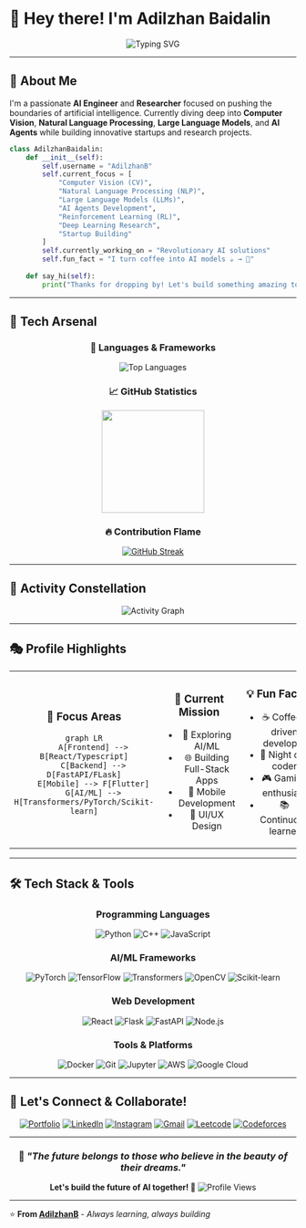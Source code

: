 # 👋 Hey there! I'm Adilzhan Baidalin

<div align="center">
  
![Typing SVG](https://readme-typing-svg.herokuapp.com?font=Fira+Code&size=30&duration=3000&pause=1000&color=00D9FF&center=true&vCenter=true&multiline=true&width=800&height=100&lines=AI+Engineer+%26+Researcher;Building+the+Future+with+AI)

</div>

---

## 🚀 About Me

I'm a passionate **AI Engineer** and **Researcher** focused on pushing the boundaries of artificial intelligence. Currently diving deep into **Computer Vision**, **Natural Language Processing**, **Large Language Models**, and **AI Agents** while building innovative startups and research projects.

```python
class AdilzhanBaidalin:
    def __init__(self):
        self.username = "AdilzhanB"
        self.current_focus = [
            "Computer Vision (CV)",
            "Natural Language Processing (NLP)", 
            "Large Language Models (LLMs)",
            "AI Agents Development",
            "Reinforcement Learning (RL)",
            "Deep Learning Research",
            "Startup Building"
        ]
        self.currently_working_on = "Revolutionary AI solutions"
        self.fun_fact = "I turn coffee into AI models ☕ → 🤖"
    
    def say_hi(self):
        print("Thanks for dropping by! Let's build something amazing together!")
```
---

## 🎨 **Tech Arsenal**

<div align="center">

### 🔧 **Languages & Frameworks**

![Top Languages](https://github-readme-stats.vercel.app/api/top-langs/?username=AdilzhanB&layout=donut-vertical&theme=tokyonight&hide_border=true&bg_color=0D1117&title_color=00D4FF&text_color=FFFFFF)

### 📈 **GitHub Statistics**

<img height="180em" src="https://github-readme-stats.vercel.app/api?username=Danchouvzv&show_icons=true&theme=tokyonight&hide_border=true&bg_color=0D1117&title_color=00D4FF&icon_color=00D4FF&text_color=FFFFFF&count_private=true" />

### 🔥 **Contribution Flame**

[![GitHub Streak](https://git-hub-streak-stats.vercel.app?user=AdilzhanB&theme=tokyonight&border_radius=20&fire=C2E3EB)](https://git.io/streak-stats)


</div>

---

## 🌌 **Activity Constellation**

<div align="center">

![Activity Graph](https://github-readme-activity-graph.vercel.app/graph?username=AdilzhanB&theme=tokyo-night&hide_border=true&bg_color=0D1117&color=00D4FF&line=00D4FF&point=FF6B6B)

</div>

---

## 🎭 **Profile Highlights**

<div align="center">

<table>
<tr>
<td align="center" width="33%">

### 🎯 **Focus Areas**
```mermaid
graph LR
    A[Frontend] --> B[React/Typescript]
    C[Backend] --> D[FastAPI/FLask]
    E[Mobile] --> F[Flutter]
    G[AI/ML] --> H[Transformers/PyTorch/Scikit-learn]
```

</td>
<td align="center" width="33%">

### 🚀 **Current Mission**
- 🔬 Exploring AI/ML
- 🌐 Building Full-Stack Apps
- 📱 Mobile Development
- 🎨 UI/UX Design

</td>
<td align="center" width="33%">

### 💡 **Fun Facts**
- ☕ Coffee-driven developer
- 🌙 Night owl coder
- 🎮 Gaming enthusiast
- 📚 Continuous learner

</td>
</tr>
</table>

</div>

---

## 🛠️ Tech Stack & Tools

<div align="center">

### **Programming Languages**
<p>
<img src="https://img.shields.io/badge/Python-3776AB?style=for-the-badge&logo=python&logoColor=white&animation=pulse" alt="Python"/>
<img src="https://img.shields.io/badge/C++-00599C?style=for-the-badge&logo=c%2B%2B&logoColor=white" alt="C++"/>
<img src="https://img.shields.io/badge/JavaScript-F7DF1E?style=for-the-badge&logo=javascript&logoColor=black" alt="JavaScript"/>
</p>

### **AI/ML Frameworks**
<p>
<img src="https://img.shields.io/badge/PyTorch-EE4C2C?style=for-the-badge&logo=pytorch&logoColor=white" alt="PyTorch"/>
<img src="https://img.shields.io/badge/TensorFlow-FF6F00?style=for-the-badge&logo=tensorflow&logoColor=white" alt="TensorFlow"/>
<img src="https://img.shields.io/badge/🤗_Transformers-FFD21E?style=for-the-badge&logoColor=black" alt="Transformers"/>
<img src="https://img.shields.io/badge/OpenCV-27338e?style=for-the-badge&logo=OpenCV&logoColor=white" alt="OpenCV"/>
<img src="https://img.shields.io/badge/scikit_learn-F7931E?style=for-the-badge&logo=scikit-learn&logoColor=white" alt="Scikit-learn"/>
</p>

### **Web Development**
<p>
<img src="https://img.shields.io/badge/React-20232A?style=for-the-badge&logo=react&logoColor=61DAFB" alt="React"/>
<img src="https://img.shields.io/badge/Flask-000000?style=for-the-badge&logo=flask&logoColor=white" alt="Flask"/>
<img src="https://img.shields.io/badge/FastAPI-005571?style=for-the-badge&logo=fastapi" alt="FastAPI"/>
<img src="https://img.shields.io/badge/Node.js-43853D?style=for-the-badge&logo=node.js&logoColor=white" alt="Node.js"/>
</p>

### **Tools & Platforms**
<p>
<img src="https://img.shields.io/badge/Docker-2496ED?style=for-the-badge&logo=docker&logoColor=white" alt="Docker"/>
<img src="https://img.shields.io/badge/Git-F05032?style=for-the-badge&logo=git&logoColor=white" alt="Git"/>
<img src="https://img.shields.io/badge/Jupyter-F37626?style=for-the-badge&logo=jupyter&logoColor=white" alt="Jupyter"/>
<img src="https://img.shields.io/badge/AWS-232F3E?style=for-the-badge&logo=amazon-aws&logoColor=white" alt="AWS"/>
<img src="https://img.shields.io/badge/Google_Cloud-4285F4?style=for-the-badge&logo=google-cloud&logoColor=white" alt="Google Cloud"/>
</p>

</div>

---

## 🤝 Let's Connect & Collaborate!

<div align="center">

[![Portfolio](https://img.shields.io/badge/Portfolio-FF5722?style=for-the-badge&logo=todoist&logoColor=white)](https://github.com/AdilzhanB)
[![LinkedIn](https://img.shields.io/badge/LinkedIn-0077B5?style=for-the-badge&logo=linkedin&logoColor=white)](https://www.linkedin.com/in/adilzhan-baidalin-55b810338/)
[![Instagram](https://img.shields.io/badge/Instagram-1DA1F2?style=for-the-badge&logo=instagram&logoColor=white)](https://www.instagram.com/baidalin_adilzhan/#)
[![Gmail](https://img.shields.io/badge/Gmail-D14836?style=for-the-badge&logo=gmail&logoColor=white)](mailto:adekabai2012@gmail.com)
[![Leetcode](https://img.shields.io/badge/LeetCode-000000?style=for-the-badge&logo=LeetCode)](https://leetcode.com/u/adilbai)
[![Codeforces](https://img.shields.io/badge/CodeForces-%231F8ACB?style=for-the-badge&logo=codeforces&logoColor=codeforces&labelColor=white)](https://codeforces.com/profile/AdilzhanB)
</div>

---

<div align="center">

### 💭 *"The future belongs to those who believe in the beauty of their dreams."*

**Let's build the future of AI together! 🚀**
![Profile Views](https://komarev.com/ghpvc/?username=AdilzhanB&color=00D4FF&style=for-the-badge&label=Profile+Views)

</div>

---

⭐️ **From [AdilzhanB](https://github.com/AdilzhanB)** - *Always learning, always building*
